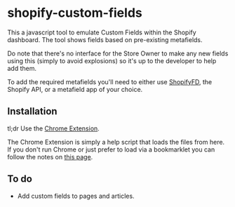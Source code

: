 shopify-custom-fields
=====================

This a javascript tool to emulate Custom Fields within the Shopify dashboard. The tool shows fields based on pre-existing metafields. 

Do note that there's no interface for the Store Owner to make any new fields using this (simply to avoid explosions) so it's up to the developer to help add them.

To add the required metafields you'll need to either use [ShopifyFD](http://shopify.freakdesign.com.au/), the Shopify API, or a metafield app of your choice. 


Installation
------------

tl;dr Use the [Chrome Extension](https://chrome.google.com/webstore/detail/custom-fields-for-shopify/alfplfpobekffinigeidgmmfjollghln).

The Chrome Extension is simply a help script that loads the files from here. If you don't run Chrome or just prefer to load via a bookmarklet you can follow the notes on [this page](https://rawgithub.com/freakdesign/shopify-custom-fields/master/installation.html).


To do
-----

* Add custom fields to pages and articles. 